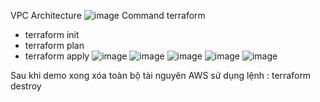 VPC Architecture
![image](https://github.com/user-attachments/assets/e3bfc6e9-0563-4e2a-bcc4-13134908e0ac)
Command terraform
- terraform init
- terraform plan
- terraform apply
![image](https://github.com/user-attachments/assets/76b2d2cb-45e5-4297-b570-c7a3fe851f63)
![image](https://github.com/user-attachments/assets/d7ac3c67-dd39-462e-92fc-dc885a713976)
![image](https://github.com/user-attachments/assets/633bccbd-7838-4350-a81e-1ee9a70fd0f4)
![image](https://github.com/user-attachments/assets/3190476b-e59f-4032-91c6-9a3fd9362775)
![image](https://github.com/user-attachments/assets/bb40605f-c1af-4669-86e2-8e3e581b64ae)

Sau khi demo xong xóa toàn bộ tài nguyên AWS sử dụng lệnh : terraform destroy
